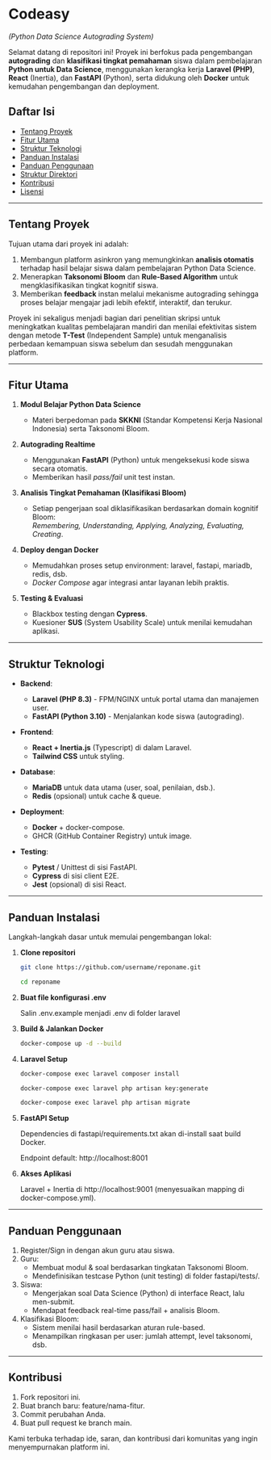 # Codeasy  
*(Python Data Science Autograding System)*

Selamat datang di repositori ini! Proyek ini berfokus pada pengembangan **autograding** dan **klasifikasi tingkat pemahaman** siswa dalam pembelajaran **Python untuk Data Science**, menggunakan kerangka kerja **Laravel (PHP)**, **React** (Inertia), dan **FastAPI** (Python), serta didukung oleh **Docker** untuk kemudahan pengembangan dan deployment.

## Daftar Isi
- [Tentang Proyek](#tentang-proyek)
- [Fitur Utama](#fitur-utama)
- [Struktur Teknologi](#struktur-teknologi)
- [Panduan Instalasi](#panduan-instalasi)
- [Panduan Penggunaan](#panduan-penggunaan)
- [Struktur Direktori](#struktur-direktori)
- [Kontribusi](#kontribusi)
- [Lisensi](#lisensi)

---

## Tentang Proyek
Tujuan utama dari proyek ini adalah:
1. Membangun platform asinkron yang memungkinkan **analisis otomatis** terhadap hasil belajar siswa dalam pembelajaran Python Data Science.  
2. Menerapkan **Taksonomi Bloom** dan **Rule-Based Algorithm** untuk mengklasifikasikan tingkat kognitif siswa.  
3. Memberikan **feedback** instan melalui mekanisme autograding sehingga proses belajar mengajar jadi lebih efektif, interaktif, dan terukur.

Proyek ini sekaligus menjadi bagian dari penelitian skripsi untuk meningkatkan kualitas pembelajaran mandiri dan menilai efektivitas sistem dengan metode **T-Test** (Independent Sample) untuk menganalisis perbedaan kemampuan siswa sebelum dan sesudah menggunakan platform.

---

## Fitur Utama
1. **Modul Belajar Python Data Science**  
   - Materi berpedoman pada **SKKNI** (Standar Kompetensi Kerja Nasional Indonesia) serta Taksonomi Bloom.

2. **Autograding Realtime**  
   - Menggunakan **FastAPI** (Python) untuk mengeksekusi kode siswa secara otomatis.  
   - Memberikan hasil *pass/fail* unit test instan.

3. **Analisis Tingkat Pemahaman (Klasifikasi Bloom)**  
   - Setiap pengerjaan soal diklasifikasikan berdasarkan domain kognitif Bloom:  
     *Remembering, Understanding, Applying, Analyzing, Evaluating, Creating*.

4. **Deploy dengan Docker**  
   - Memudahkan proses setup environment: laravel, fastapi, mariadb, redis, dsb.  
   - *Docker Compose* agar integrasi antar layanan lebih praktis.

5. **Testing & Evaluasi**  
   - Blackbox testing dengan **Cypress**.  
   - Kuesioner **SUS** (System Usability Scale) untuk menilai kemudahan aplikasi.

---

## Struktur Teknologi
- **Backend**:  
  - **Laravel (PHP 8.3)** - FPM/NGINX untuk portal utama dan manajemen user.  
  - **FastAPI (Python 3.10)** - Menjalankan kode siswa (autograding).

- **Frontend**:  
  - **React + Inertia.js** (Typescript) di dalam Laravel.  
  - **Tailwind CSS** untuk styling.

- **Database**:  
  - **MariaDB** untuk data utama (user, soal, penilaian, dsb.).  
  - **Redis** (opsional) untuk cache & queue.

- **Deployment**:  
  - **Docker** + docker-compose.  
  - GHCR (GitHub Container Registry) untuk image.

- **Testing**:  
  - **Pytest** / Unittest di sisi FastAPI.  
  - **Cypress** di sisi client E2E.  
  - **Jest** (opsional) di sisi React.

---

## Panduan Instalasi
Langkah-langkah dasar untuk memulai pengembangan lokal:

1. **Clone repositori**  
   ```bash
   git clone https://github.com/username/reponame.git 
   
   cd reponame
2. **Buat file konfigurasi .env**

    Salin .env.example menjadi .env di folder laravel
3. **Build & Jalankan Docker**
    ```bash
    docker-compose up -d --build
4. **Laravel Setup**
    ```bash
    docker-compose exec laravel composer install
    
    docker-compose exec laravel php artisan key:generate
    
    docker-compose exec laravel php artisan migrate
5. **FastAPI Setup**

    Dependencies di fastapi/requirements.txt akan di-install saat build Docker.

    Endpoint default: http://localhost:8001

6. **Akses Aplikasi**

    Laravel + Inertia di http://localhost:9001 (menyesuaikan mapping di docker-compose.yml).

---

## Panduan Penggunaan
1. Register/Sign in dengan akun guru atau siswa.
2. Guru:
    - Membuat modul & soal berdasarkan tingkatan Taksonomi Bloom.
    - Mendefinisikan testcase Python (unit testing) di folder fastapi/tests/.
3. Siswa:
    - Mengerjakan soal Data Science (Python) di interface React, lalu men-submit.
    - Mendapat feedback real-time pass/fail + analisis Bloom.
4. Klasifikasi Bloom:
    - Sistem menilai hasil berdasarkan aturan rule-based.
    - Menampilkan ringkasan per user: jumlah attempt, level taksonomi, dsb.

---

## Kontribusi
1. Fork repositori ini.
2. Buat branch baru: feature/nama-fitur.
3. Commit perubahan Anda.
4. Buat pull request ke branch main.

Kami terbuka terhadap ide, saran, dan kontribusi dari komunitas yang ingin menyempurnakan platform ini.